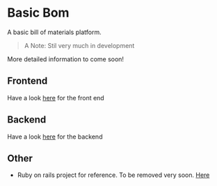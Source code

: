 # Basic Bom
A basic bill of materials platform.
> A Note: Stil very much in development

More detailed information to come soon!

## Frontend
Have a look [here](basic_bom_frontend/) for the front end

## Backend
Have a look [here](basic_bom_backend/) for the backend

## Other
- Ruby on rails project for reference. To be removed very soon. [Here](rails_getting_started/)
